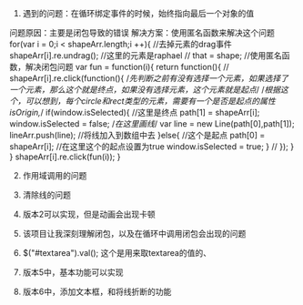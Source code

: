1. 遇到的问题：在循环绑定事件的时候，始终指向最后一个对象的值

问题原因：主要是闭包导致的错误
解决方案：使用匿名函数来解决这个问题
for(var i = 0;i < shapeArr.length;i ++){
    //去掉元素的drag事件
    shapeArr[i].re.undrag();
    //这里的元素是raphael
    // that = shape;
    //使用匿名函数，解决闭包问题
    var fun = function(i){
        return function(){
            // shapeArr[i].re.click(function(){
                /*先判断之前有没有选择一个元素，如果选择了一个元素，那么这个就是终点，如果没有选择元素，这个元素就是起点*/
                /*根据这个，可以想到，每个circle和rect类型的元素，需要有一个是否是起点的属性isOrigin,*/
                if(window.isSelected){
                    //这里是终点
                    path[1] = shapeArr[i];
                    window.isSelected = false;
                    /*在这里画线*/
                    var line = new Line(path[0],path[1]);
                    lineArr.push(line); //将线加入到数组中去
                }else{
                    //这个是起点
                    path[0] = shapeArr[i];
                    //在这里这个的起点设置为true
                    window.isSelected = true;
                }
            // });
        }
    }
    shapeArr[i].re.click(fun(i));
}

2. 作用域调用的问题


3. 清除线的问题


4. 版本2可以实现，但是动画会出现卡顿

5. 该项目让我深刻理解闭包，以及在循环中调用闭包会出现的问题

6. $("#textarea").val();  这个是用来取textarea的值的、

7. 版本5中，基本功能可以实现

8. 版本6中，添加文本框，和将线折断的功能


